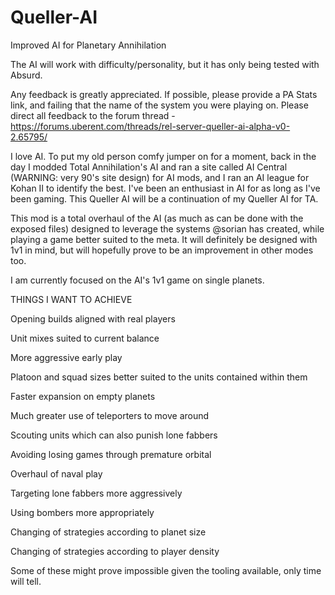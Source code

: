 Queller-AI
==========

Improved AI for Planetary Annihilation

The AI will work with difficulty/personality, but it has only being tested with Absurd.

Any feedback is greatly appreciated. If possible, please provide a PA Stats link, and failing that the name of the system you were playing on. Please direct all feedback to the forum thread - https://forums.uberent.com/threads/rel-server-queller-ai-alpha-v0-2.65795/

I love AI. To put my old person comfy jumper on for a moment, back in the day I modded Total Annihilation's AI and ran a site called AI Central (WARNING: very 90's site design) for AI mods, and I ran an AI league for Kohan II to identify the best. I've been an enthusiast in AI for as long as I've been gaming. This Queller AI will be a continuation of my Queller AI for TA.

This mod is a total overhaul of the AI (as much as can be done with the exposed files) designed to leverage the systems @sorian has created, while playing a game better suited to the meta. It will definitely be designed with 1v1 in mind, but will hopefully prove to be an improvement in other modes too.

I am currently focused on the AI's 1v1 game on single planets.

THINGS I WANT TO ACHIEVE

Opening builds aligned with real players

Unit mixes suited to current balance

More aggressive early play

Platoon and squad sizes better suited to the units contained within them

Faster expansion on empty planets

Much greater use of teleporters to move around

Scouting units which can also punish lone fabbers

Avoiding losing games through premature orbital

Overhaul of naval play

Targeting lone fabbers more aggressively

Using bombers more appropriately

Changing of strategies according to planet size

Changing of strategies according to player density

Some of these might prove impossible given the tooling available, only time will tell.
